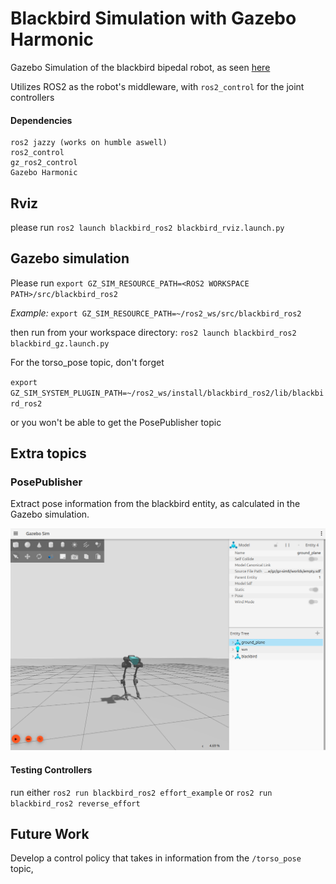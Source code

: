 # Blackbird Simulation with Gazebo Harmonic

Gazebo Simulation of the blackbird bipedal robot, as seen [here](https://hackaday.io/project/160882-blackbird-bipedal-robot)

Utilizes ROS2 as the robot's middleware, with `ros2_control` for the joint controllers

####  Dependencies

```
ros2 jazzy (works on humble aswell)
ros2_control
gz_ros2_control
Gazebo Harmonic
```

## Rviz

please run `ros2 launch blackbird_ros2 blackbird_rviz.launch.py` 

## Gazebo simulation
Please run `export GZ_SIM_RESOURCE_PATH=<ROS2 WORKSPACE PATH>/src/blackbird_ros2`

*Example:* `export GZ_SIM_RESOURCE_PATH=~/ros2_ws/src/blackbird_ros2`

then run from your workspace directory: 
`ros2 launch blackbird_ros2 blackbird_gz.launch.py`

For the torso_pose topic, don't forget

`export GZ_SIM_SYSTEM_PLUGIN_PATH=~/ros2_ws/install/blackbird_ros2/lib/blackbird_ros2`

or you won't be able to get the PosePublisher topic

## Extra topics

### PosePublisher
Extract pose information from the blackbird entity,
as calculated in the Gazebo simulation.

![blackbird in gazebo simulation](images/blackbird_gz.png)

#### Testing Controllers

run either `ros2 run blackbird_ros2 effort_example` 
or `ros2 run blackbird_ros2 reverse_effort`

## Future Work

Develop a control policy that takes in information from the `/torso_pose` topic,
